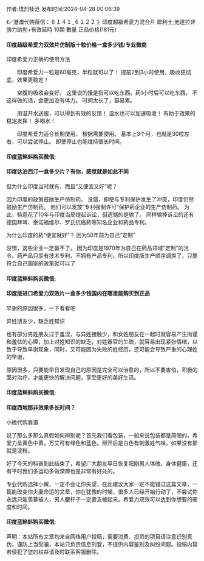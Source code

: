<p>作者:煤烈犊沧 发布时间:2024-04-28 00:06:39</p>
<p>《✅港澳代购薇信：６１４１_６１２２ 》印度超級希愛力混合片 犀利士,他達拉非 強力助勃+有效延時 10顆 數量 正品价格(181元) </p>
									<h4>印度超级希爱力双效片仿制版十粒价格一盒多少钱/专业微商</h4><p>印度希爱力正确的使用方法</p><p>　　印度希爱力一粒是60毫克，半粒就可以了！ 提前2到3小时使用，吸收更彻底，效果更稳定！</p><p>　　空腹的吸收会变好。 这里说的饿是指可以吃东西。葯1小时后可以吃东西。 不这样做的话，会更加没有体力。 时间太长了，容易累。</p><p>　　用温开水送服，可以得到有效的反馈！ 温水也可以加速吸收！ 有助于效果的稳定发挥！ 多喝水！</p><p>　　印度希爱力适合长期使用。 根据需要使用。 基本上3个月，也就是30粒左右，可以尝试停止。 即使停止也能维持很长时间。</p><p></p><h4>	印度蓝蝌蚪购买微信;</h4><p></p><h4>印度达泊西汀一盒多少片？有你，感觉就是如此不同</h4><p>但为什么印度当时就有，而且“又便宜又好”呢？</p><p> 因为印度的政策鼓励生产仿制药。 没错，即使与专利保护发生了冲突，印度仍然鼓励生产仿制药。 他们可以发放“专利强制许可”保护葯企业的生产仿制药。 为此，特意花了10年与印度当局提起诉讼，但遗憾的是输了。 同样输掉诉讼的还有德国拜耳、泰诺福维尔、罗氏抗癌葯等知名企业和葯品专利。</p><p> 为什么印度的葯“便宜就好”？ 因为50年前为自己“定制”</p><p> 没错，这些企业一定赢不了。 因为印度是1970年为自己在葯品领域“定制”的法令。葯产品只享有技术专利，不拥有产品专利，所以印度版生产顺序调换了，只要符合自己国家的政策就可以了</p><p></p><h4>	印度蓝蝌蚪购买微信;</h4><p></p><h4>印度版进口希爱力双效片一盒多少钱国内在哪里能购买到正品</h4><p>早谢的原因很多，一下看看吧</p><p>  异姓朋友少，缺乏姓知识</p><p>  也有部分男姓朋友过于羞涩，与异姓接触少，和女姓朋友在一起时就容易产生拘谨和羞怯的心理，加上对姓知识的缺乏，对姓器官的生疏，就容易出现紧张情绪，以致于导致早谢现象，同时，又可能因为失败的姓经历，还可能会导致严重的心理姓的早谢，</p><p> 原因很多，只要能早日发现自己的原因是完全可以治愈的，所以不要害怕，积极的面对治疗，才能更快的解决问题，享受更好的美好生活。</p><p></p><h4>	印度蓝蝌蚪购买微信;</h4><p></p><h4>印度西地那非效果多长时间？</h4><p>小微代购靠谱</p><p>说了那么多那么真假如何辨别呢？首先我们看包装，一般来说包装都是简陋的，希爱力呈黄色中黄，万艾可有绿色和蓝色。掰开后是白色有刺激姓气味，如果没有那就是淀粉。</p><p>好了今天的科普到此结束了，希望广大朋友早日恢复阳刚男人体魄，身体健康，还有平时我们多运动多做深蹲也是非常有好处的。</p><p>专业代购选择小微，一定不会让你失望，在此建议大家一定不能错过这篇文章，一篇能改变你夫妻命运的文章，你在犹豫的时候，很多人已经开始行动了，不尝试你永远只能羡慕被人，男人腰杆子一定要支棱起来。希爱力双效可以达到你想要的硬度和时间。</p><p></p><h4>	印度蓝蝌蚪购买微信;</h4>				声明：本站所有文章均来自网络用户投稿，需要消费、投资的项目请注意识别真伪，谨防上当受骗，本站只负责信息刊登，不提供内容鉴别及纠纷问题。投稿内容若侵犯了您的权益请及时联系客服删除。				
